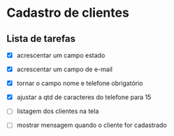 # Cadastro de clientes

## Lista de tarefas




- [X] acrescentar um campo estado

- [X] acrescentar um campo de e-mail

- [X] tornar o campo nome e telefone obrigatório

- [X] ajustar a qtd de caracteres do telefone para 15

- [ ] listagem dos clientes na tela

- [ ] mostrar mensagem quando o cliente for cadastrado